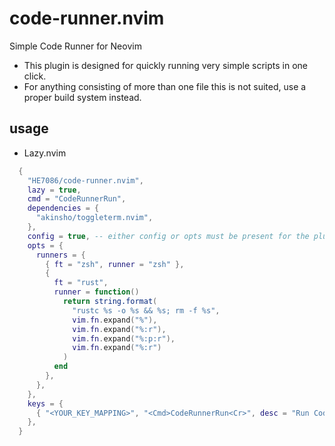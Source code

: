 # code-runner.nvim
Simple Code Runner for Neovim

* This plugin is designed for quickly running very simple scripts in one click.
* For anything consisting of more than one file this is not suited, use a proper build system instead.

## usage
* Lazy.nvim
```lua
  {
    "HE7086/code-runner.nvim",
    lazy = true,
    cmd = "CodeRunnerRun",
    dependencies = {
      "akinsho/toggleterm.nvim",
    },
    config = true, -- either config or opts must be present for the plugin to load
    opts = {
      runners = {
        { ft = "zsh", runner = "zsh" },
        {
          ft = "rust",
          runner = function()
            return string.format(
              "rustc %s -o %s && %s; rm -f %s",
              vim.fn.expand("%"),
              vim.fn.expand("%:r"),
              vim.fn.expand("%:p:r"),
              vim.fn.expand("%:r")
            )
          end
        },
      },
    },
    keys = {
      { "<YOUR_KEY_MAPPING>", "<Cmd>CodeRunnerRun<Cr>", desc = "Run Code" },
    },
  }
```
